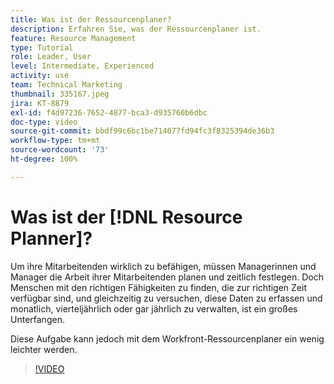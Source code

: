 ```yaml
---
title: Was ist der Ressourcenplaner?
description: Erfahren Sie, was der Ressourcenplaner ist.
feature: Resource Management
type: Tutorial
role: Leader, User
level: Intermediate, Experienced
activity: use
team: Technical Marketing
thumbnail: 335167.jpeg
jira: KT-8879
exl-id: f4d97236-7652-4877-bca3-d935760b6dbc
doc-type: video
source-git-commit: bbdf99c6bc1be714077fd94fc3f8325394de36b3
workflow-type: tm+mt
source-wordcount: '73'
ht-degree: 100%

---
```


# Was ist der [!DNL Resource Planner]?

Um ihre Mitarbeitenden wirklich zu befähigen, müssen Managerinnen und Manager die Arbeit ihrer Mitarbeitenden planen und zeitlich festlegen. Doch Menschen mit den richtigen Fähigkeiten zu finden, die zur richtigen Zeit verfügbar sind, und gleichzeitig zu versuchen, diese Daten zu erfassen und monatlich, vierteljährlich oder gar jährlich zu verwalten, ist ein großes Unterfangen.

Diese Aufgabe kann jedoch mit dem Workfront-Ressourcenplaner ein wenig leichter werden.


>[!VIDEO](https://video.tv.adobe.com/v/335167/?quality=12&learn=on&enablevpops=1)
